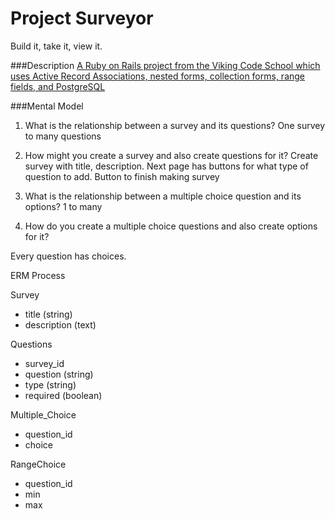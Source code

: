 # Project Surveyor
Build it, take it, view it.

###Description
[A Ruby on Rails project from the Viking Code School which uses Active Record Associations, nested forms, collection forms, range fields, and PostgreSQL](https://www.vikingcodeschool.com)


###Mental Model
1. What is the relationship between a survey and its questions?
  One survey to many questions

2. How might you create a survey and also create questions for it?
Create survey with title, description. Next page has buttons for what type of question to add. Button to finish making survey

3. What is the relationship between a multiple choice question and its options?
1 to many


4. How do you create a multiple choice questions and also create options for it?

Every question has choices.

ERM Process

Survey
  - title (string)
  - description (text)

Questions
  - survey_id
  - question (string)
  - type (string)
  - required (boolean)

Multiple_Choice
  - question_id
  - choice

RangeChoice
  - question_id
  - min
  - max













